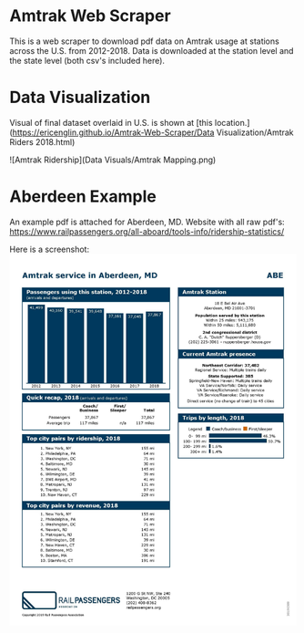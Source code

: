 # Amtrak Web Scraper

This is a web scraper to download pdf data on Amtrak usage at stations across the U.S. from 2012-2018. Data is downloaded at the station level and the state level (both csv's included here).  


# Data Visualization

Visual of final dataset overlaid in U.S. is shown at [this location.](https://ericenglin.github.io/Amtrak-Web-Scraper/Data Visualization/Amtrak Riders 2018.html) 

![Amtrak Ridership](Data Visuals/Amtrak Mapping.png)



# Aberdeen Example
An example pdf is attached for Aberdeen, MD. Website with all raw pdf's: https://www.railpassengers.org/all-aboard/tools-info/ridership-statistics/

Here is a screenshot:
![Screenshot](Aberdeen.jpg)
